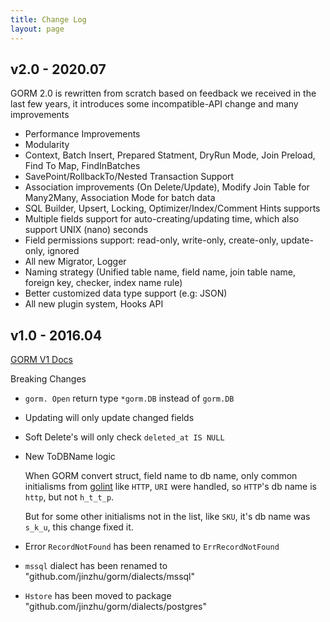 ```yaml
---
title: Change Log
layout: page
---
```


## v2.0 - 2020.07

GORM 2.0 is rewritten from scratch based on feedback we received in the last few years, it introduces some incompatible-API change and many improvements

* Performance Improvements
* Modularity
* Context, Batch Insert, Prepared Statment, DryRun Mode, Join Preload, Find To Map, FindInBatches
* SavePoint/RollbackTo/Nested Transaction Support
* Association improvements (On Delete/Update), Modify Join Table for Many2Many, Association Mode for batch data
* SQL Builder, Upsert, Locking, Optimizer/Index/Comment Hints supports
* Multiple fields support for auto-creating/updating time, which also support UNIX (nano) seconds
* Field permissions support: read-only, write-only, create-only, update-only, ignored
* All new Migrator, Logger
* Naming strategy (Unified table name, field name, join table name, foreign key, checker, index name rule)
* Better customized data type support (e.g: JSON)
* All new plugin system, Hooks API

## v1.0 - 2016.04

[GORM V1 Docs](https://v1.gorm.io)

Breaking Changes

* `gorm. Open` return type `*gorm.DB` instead of `gorm.DB`

* Updating will only update changed fields

* Soft Delete's will only check `deleted_at IS NULL`

* New ToDBName logic

  When GORM convert struct, field name to db name, only common initialisms from [golint](https://github.com/golang/lint/blob/master/lint.go#L702) like `HTTP`, `URI` were handled, so `HTTP`'s db name is `http`, but not `h_t_t_p`.

  But for some other initialisms not in the list, like `SKU`, it's db name was `s_k_u`, this change fixed it.

* Error `RecordNotFound` has been renamed to `ErrRecordNotFound`

* `mssql` dialect has been renamed to "github.com/jinzhu/gorm/dialects/mssql"

* `Hstore` has been moved to package "github.com/jinzhu/gorm/dialects/postgres"
